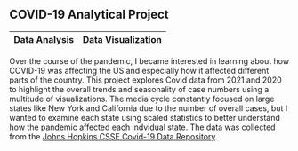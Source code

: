## COVID-19 Analytical Project
| Data Analysis | Data Visualization |
| :---: | :---: |

Over the course of the pandemic, I became interested in learning about how COVID-19 was affecting the US and especially how it affected different parts of the country. This project explores Covid data from 2021 and 2020 to highlight the overall trends and seasonality of case numbers using a multitude of visualizations. The media cycle constantly focused on large states like New York and California due to the number of overall cases, but I wanted to examine each state using scaled statistics to better understand how the pandemic affected each indvidual state. The data was collected from the [Johns Hopkins CSSE Covid-19 Data Repository](https://github.com/CSSEGISandData/COVID-19).

